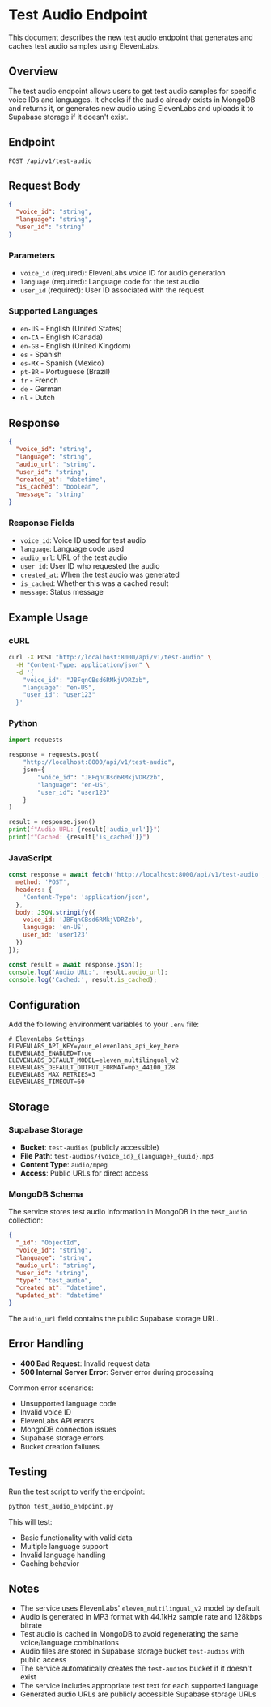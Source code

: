 # Test Audio Endpoint

This document describes the new test audio endpoint that generates and caches test audio samples using ElevenLabs.

## Overview

The test audio endpoint allows users to get test audio samples for specific voice IDs and languages. It checks if the audio already exists in MongoDB and returns it, or generates new audio using ElevenLabs and uploads it to Supabase storage if it doesn't exist.

## Endpoint

```
POST /api/v1/test-audio
```

## Request Body

```json
{
  "voice_id": "string",
  "language": "string", 
  "user_id": "string"
}
```

### Parameters

- `voice_id` (required): ElevenLabs voice ID for audio generation
- `language` (required): Language code for the test audio
- `user_id` (required): User ID associated with the request

### Supported Languages

- `en-US` - English (United States)
- `en-CA` - English (Canada)
- `en-GB` - English (United Kingdom)
- `es` - Spanish
- `es-MX` - Spanish (Mexico)
- `pt-BR` - Portuguese (Brazil)
- `fr` - French
- `de` - German
- `nl` - Dutch

## Response

```json
{
  "voice_id": "string",
  "language": "string",
  "audio_url": "string",
  "user_id": "string",
  "created_at": "datetime",
  "is_cached": "boolean",
  "message": "string"
}
```

### Response Fields

- `voice_id`: Voice ID used for test audio
- `language`: Language code used
- `audio_url`: URL of the test audio
- `user_id`: User ID who requested the audio
- `created_at`: When the test audio was generated
- `is_cached`: Whether this was a cached result
- `message`: Status message

## Example Usage

### cURL

```bash
curl -X POST "http://localhost:8000/api/v1/test-audio" \
  -H "Content-Type: application/json" \
  -d '{
    "voice_id": "JBFqnCBsd6RMkjVDRZzb",
    "language": "en-US",
    "user_id": "user123"
  }'
```

### Python

```python
import requests

response = requests.post(
    "http://localhost:8000/api/v1/test-audio",
    json={
        "voice_id": "JBFqnCBsd6RMkjVDRZzb",
        "language": "en-US", 
        "user_id": "user123"
    }
)

result = response.json()
print(f"Audio URL: {result['audio_url']}")
print(f"Cached: {result['is_cached']}")
```

### JavaScript

```javascript
const response = await fetch('http://localhost:8000/api/v1/test-audio', {
  method: 'POST',
  headers: {
    'Content-Type': 'application/json',
  },
  body: JSON.stringify({
    voice_id: 'JBFqnCBsd6RMkjVDRZzb',
    language: 'en-US',
    user_id: 'user123'
  })
});

const result = await response.json();
console.log('Audio URL:', result.audio_url);
console.log('Cached:', result.is_cached);
```

## Configuration

Add the following environment variables to your `.env` file:

```env
# ElevenLabs Settings
ELEVENLABS_API_KEY=your_elevenlabs_api_key_here
ELEVENLABS_ENABLED=True
ELEVENLABS_DEFAULT_MODEL=eleven_multilingual_v2
ELEVENLABS_DEFAULT_OUTPUT_FORMAT=mp3_44100_128
ELEVENLABS_MAX_RETRIES=3
ELEVENLABS_TIMEOUT=60
```

## Storage

### Supabase Storage
- **Bucket**: `test-audios` (publicly accessible)
- **File Path**: `test-audios/{voice_id}_{language}_{uuid}.mp3`
- **Content Type**: `audio/mpeg`
- **Access**: Public URLs for direct access

### MongoDB Schema

The service stores test audio information in MongoDB in the `test_audio` collection:

```json
{
  "_id": "ObjectId",
  "voice_id": "string",
  "language": "string", 
  "audio_url": "string",
  "user_id": "string",
  "type": "test_audio",
  "created_at": "datetime",
  "updated_at": "datetime"
}
```

The `audio_url` field contains the public Supabase storage URL.

## Error Handling

- **400 Bad Request**: Invalid request data
- **500 Internal Server Error**: Server error during processing

Common error scenarios:
- Unsupported language code
- Invalid voice ID
- ElevenLabs API errors
- MongoDB connection issues
- Supabase storage errors
- Bucket creation failures

## Testing

Run the test script to verify the endpoint:

```bash
python test_audio_endpoint.py
```

This will test:
- Basic functionality with valid data
- Multiple language support
- Invalid language handling
- Caching behavior

## Notes

- The service uses ElevenLabs' `eleven_multilingual_v2` model by default
- Audio is generated in MP3 format with 44.1kHz sample rate and 128kbps bitrate
- Test audio is cached in MongoDB to avoid regenerating the same voice/language combinations
- Audio files are stored in Supabase storage bucket `test-audios` with public access
- The service automatically creates the `test-audios` bucket if it doesn't exist
- The service includes appropriate test text for each supported language
- Generated audio URLs are publicly accessible Supabase storage URLs
